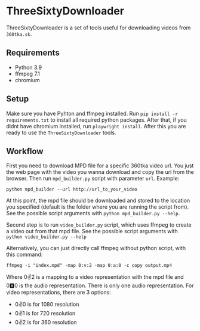 # ThreeSixtyDownloader

ThreeSixtyDownloader is a set of tools useful for downloading videos from `360tka.sk`. 

## Requirements
- Python 3.9
- ffmpeg 7.1
- chromium

## Setup
Make sure you have Pyhton and ffmpeg installed. Run `pip install -r requirements.txt` to install all required python packages. After that, if you didnt have chromium installed, run `playwright install`. After this you are ready to use the `ThreeSixtyDownloader` tools. 

## Workflow
First you need to download MPD file for a specific 360tka video url. You just the web page with the video you wanna download and copy the url from the browser. Then run `mpd_builder.py` script with parameter `url`. Example:
```
python mpd_builder --url http://url_to_your_video
```
At this point, the mpd file should be downloaded and stored to the location you specified (default is the folder where you are running the script from). See the possible script arguments with `python mpd_builder.py --help`.

Second step is to run `video_builder.py` script, which uses ffmpeg to create a video out from that mpd file. See the possible script arguments with `python video_builder.py --help`

Alternatively, you can just directly call ffmpeg without python script, with this command:
```
ffmpeg -i "index.mpd" -map 0:v:2 -map 0:a:0 -c copy output.mp4
```

Where 0:v:2 is a mapping to a video representation with the mpd file and 0:a:0 is the audio representation. There is only one audio representation. For video representations, there are 3 options:
- 0:v:0 is for 1080 resolution
- 0:v:1 is for 720 resolution
- 0:v:2 is for 360 resolution